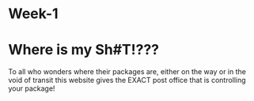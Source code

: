 # Week-1
<h1>Where is my Sh#T!???</h1>

<p> To all who wonders where their packages are, either on the way or in the void of transit this website gives the EXACT post office that is controlling your package! </p>
